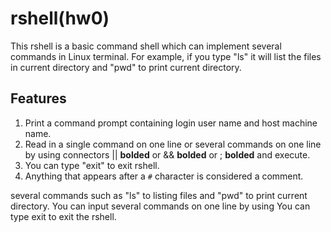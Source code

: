 # rshell(hw0)
This rshell is a basic command shell which can implement several commands in Linux terminal. For example, if you type "ls" it will list the files in current directory and "pwd" to print current directory.

## Features
1. Print a command prompt containing login user name and host machine name.
2. Read in a single command on one line or several commands on one line by using connectors || **bolded** or && **bolded** or ; **bolded** and execute.
3. You can type "exit" to exit rshell.
4. Anything that appears after a `#` character is considered a comment.

several commands such as "ls" to listing files and "pwd" to print current directory.
You can input several commands on one line by using You can type exit to exit the rshell.
